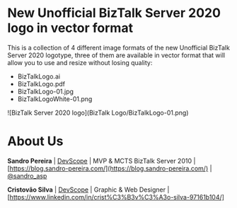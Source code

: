 # New Unofficial BizTalk Server 2020 logo in vector format
This is a collection of 4 different image formats of the new Unofficial BizTalk Server 2020 logotype, three of them are available in vector format that will allow you to use and resize without losing quality:
* BizTalkLogo.ai
* BizTalkLogo.pdf
* BizTalkLogo-01.jpg
* BizTalkLogoWhite-01.png

![BizTalk Server 2020 logo](BizTalk Logo/BizTalkLogo-01.png)

# About Us
**Sandro Pereira** | [DevScope](http://www.devscope.net/) | MVP & MCTS BizTalk Server 2010 | [https://blog.sandro-pereira.com/](https://blog.sandro-pereira.com/) | [@sandro_asp](https://twitter.com/sandro_asp)

**Cristovão Silva** | [DevScope](http://www.devscope.net/) | Graphic & Web Designer | [https://www.linkedin.com/in/crist%C3%B3v%C3%A3o-silva-97161b104/]